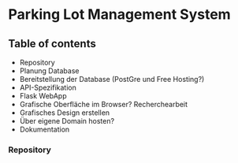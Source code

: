 # Parking Lot Management System

## Table of contents

- Repository
- Planung Database
- Bereitstellung der Database (PostGre und Free Hosting?)
- API-Spezifikation
- Flask WebApp
- Grafische Oberfläche im Browser? Recherchearbeit
- Grafisches Design erstellen
- Über eigene Domain hosten?
- Dokumentation

### Repository
